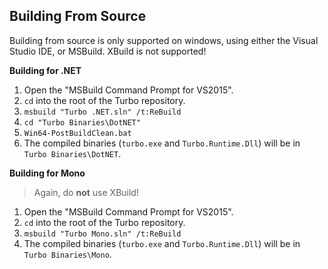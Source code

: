 ## Building From Source

Building from source is only supported on windows, using either the Visual Studio IDE, or MSBuild. XBuild is not supported!

**Building for .NET**

1. Open the "MSBuild Command Prompt for VS2015".
2. `cd` into the root of the Turbo repository.
3. `msbuild "Turbo .NET.sln" /t:ReBuild`
4. `cd "Turbo Binaries\DotNET"`
5. `Win64-PostBuildClean.bat`
6. The compiled binaries (`turbo.exe` and `Turbo.Runtime.Dll`) will be in `Turbo Binaries\DotNET`.

**Building for Mono**

> Again, do **not** use XBuild!

1. Open the "MSBuild Command Prompt for VS2015".
2. `cd` into the root of the Turbo repository.
3. `msbuild "Turbo Mono.sln" /t:ReBuild`
4. The compiled binaries (`turbo.exe` and `Turbo.Runtime.Dll`) will be in `Turbo Binaries\Mono`.
